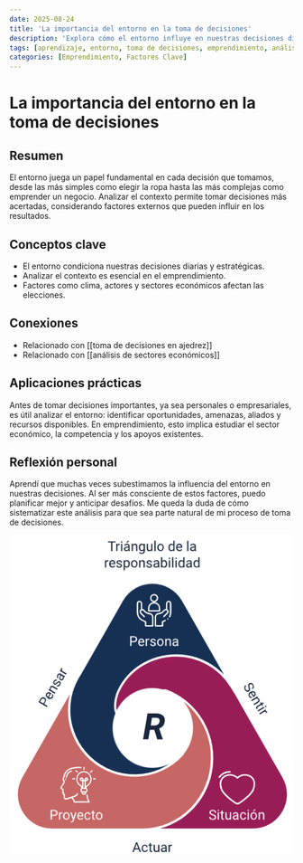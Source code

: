 ```yaml
---
date: 2025-08-24
title: 'La importancia del entorno en la toma de decisiones'
description: 'Explora cómo el entorno influye en nuestras decisiones diarias y en el emprendimiento, usando analogías como el ajedrez y ejemplos cotidianos.'
tags: [aprendizaje, entorno, toma de decisiones, emprendimiento, análisis]
categories: [Emprendimiento, Factores Clave]
---
```


# La importancia del entorno en la toma de decisiones

## Resumen

El entorno juega un papel fundamental en cada decisión que tomamos, desde las más simples como elegir la ropa hasta las más complejas como emprender un negocio. Analizar el contexto permite tomar decisiones más acertadas, considerando factores externos que pueden influir en los resultados.

## Conceptos clave

- El entorno condiciona nuestras decisiones diarias y estratégicas.
- Analizar el contexto es esencial en el emprendimiento.
- Factores como clima, actores y sectores económicos afectan las elecciones.

## Conexiones

- Relacionado con [[toma de decisiones en ajedrez]]
- Relacionado con [[análisis de sectores económicos]]

## Aplicaciones prácticas

Antes de tomar decisiones importantes, ya sea personales o empresariales, es útil analizar el entorno: identificar oportunidades, amenazas, aliados y recursos disponibles. En emprendimiento, esto implica estudiar el sector económico, la competencia y los apoyos existentes.

## Reflexión personal

Aprendí que muchas veces subestimamos la influencia del entorno en nuestras decisiones. Al ser más consciente de estos factores, puedo planificar mejor y anticipar desafíos. Me queda la duda de cómo sistematizar este análisis para que sea parte natural de mi proceso de toma de decisiones.

![Triangulo de la Responsabilidad](image.png)
